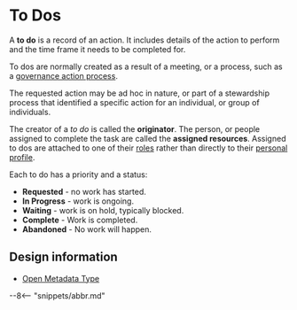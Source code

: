 <!-- SPDX-License-Identifier: CC-BY-4.0 -->
<!-- Copyright Contributors to the ODPi Egeria project. -->

# To Dos

A **to do** is a record of an action.  It includes details of the action to perform
and the time frame it needs to be completed for.

To dos are normally created as a result of a meeting, or a process, such as a
[governance action process](/concepts/governance-action-process).

The requested action may be ad hoc in nature, or part of a stewardship
process that identified a specific action for an individual, or group of
individuals.

The creator of a *to do* is called the **originator**.
The person, or people assigned to complete the task are
called the **assigned resources**.  Assigned to dos are 
attached to one of their [roles](/concepts/personal-roles) rather than
directly to their [personal profile](egeria-docs/concepts/personal-profile).

Each to do has a priority and a status:

* **Requested** - no work has started.
* **In Progress** - work is ongoing.
* **Waiting** - work is on hold, typically blocked.
* **Complete** -  Work is completed.
* **Abandoned** - No work will happen.

## Design information

* [Open Metadata Type](/types/1/0135-Actions-For-People)


--8<-- "snippets/abbr.md"
